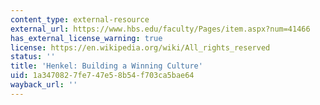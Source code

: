 ```yaml
---
content_type: external-resource
external_url: https://www.hbs.edu/faculty/Pages/item.aspx?num=41466
has_external_license_warning: true
license: https://en.wikipedia.org/wiki/All_rights_reserved
status: ''
title: 'Henkel: Building a Winning Culture'
uid: 1a347082-7fe7-47e5-8b54-f703ca5bae64
wayback_url: ''
---
```

